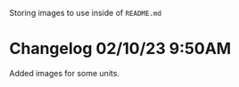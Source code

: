 Storing images to use inside of `README.md`

# Changelog 02/10/23 9:50AM

Added images for some units.
